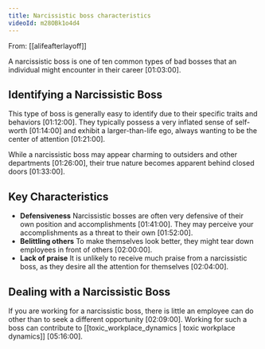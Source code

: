 ```yaml
---
title: Narcissistic boss characteristics
videoId: m28OBk1o4d4
---
```


From: [[alifeafterlayoff]] <br/> 

A narcissistic boss is one of ten common types of bad bosses that an individual might encounter in their career <a class="yt-timestamp" data-t="01:03:00">[01:03:00]</a>.

## Identifying a Narcissistic Boss
This type of boss is generally easy to identify due to their specific traits and behaviors <a class="yt-timestamp" data-t="01:12:00">[01:12:00]</a>. They typically possess a very inflated sense of self-worth <a class="yt-timestamp" data-t="01:14:00">[01:14:00]</a> and exhibit a larger-than-life ego, always wanting to be the center of attention <a class="yt-timestamp" data-t="01:21:00">[01:21:00]</a>.

While a narcissistic boss may appear charming to outsiders and other departments <a class="yt-timestamp" data-t="01:26:00">[01:26:00]</a>, their true nature becomes apparent behind closed doors <a class="yt-timestamp" data-t="01:33:00">[01:33:00]</a>.

## Key Characteristics

*   **Defensiveness** Narcissistic bosses are often very defensive of their own position and accomplishments <a class="yt-timestamp" data-t="01:41:00">[01:41:00]</a>. They may perceive your accomplishments as a threat to their own <a class="yt-timestamp" data-t="01:52:00">[01:52:00]</a>.
*   **Belittling others** To make themselves look better, they might tear down employees in front of others <a class="yt-timestamp" data-t="02:00:00">[02:00:00]</a>.
*   **Lack of praise** It is unlikely to receive much praise from a narcissistic boss, as they desire all the attention for themselves <a class="yt-timestamp" data-t="02:04:00">[02:04:00]</a>.

## Dealing with a Narcissistic Boss
If you are working for a narcissistic boss, there is little an employee can do other than to seek a different opportunity <a class="yt-timestamp" data-t="02:09:00">[02:09:00]</a>. Working for such a boss can contribute to [[toxic_workplace_dynamics | toxic workplace dynamics]] <a class="yt-timestamp" data-t="05:16:00">[05:16:00]</a>.